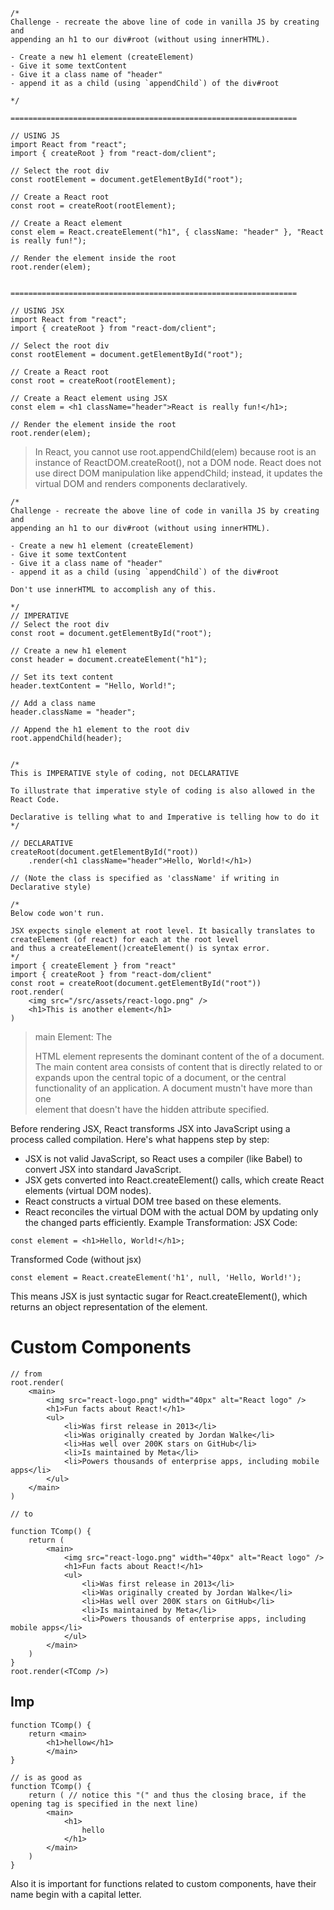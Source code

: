 ```
/* 
Challenge - recreate the above line of code in vanilla JS by creating and
appending an h1 to our div#root (without using innerHTML).

- Create a new h1 element (createElement)
- Give it some textContent
- Give it a class name of "header"
- append it as a child (using `appendChild`) of the div#root
    
*/

================================================================

// USING JS
import React from "react";
import { createRoot } from "react-dom/client";

// Select the root div
const rootElement = document.getElementById("root");

// Create a React root
const root = createRoot(rootElement);

// Create a React element
const elem = React.createElement("h1", { className: "header" }, "React is really fun!");

// Render the element inside the root
root.render(elem);


================================================================

// USING JSX
import React from "react";
import { createRoot } from "react-dom/client";

// Select the root div
const rootElement = document.getElementById("root");

// Create a React root
const root = createRoot(rootElement);

// Create a React element using JSX
const elem = <h1 className="header">React is really fun!</h1>;

// Render the element inside the root
root.render(elem);
```

> In React, you cannot use root.appendChild(elem) because root is an instance of ReactDOM.createRoot(), not a DOM node. React does not use direct DOM manipulation like appendChild; instead, it updates the virtual DOM and renders components declaratively.

```
/* 
Challenge - recreate the above line of code in vanilla JS by creating and
appending an h1 to our div#root (without using innerHTML).

- Create a new h1 element (createElement)
- Give it some textContent
- Give it a class name of "header"
- append it as a child (using `appendChild`) of the div#root

Don't use innerHTML to accomplish any of this.
    
*/
// IMPERATIVE
// Select the root div
const root = document.getElementById("root");

// Create a new h1 element
const header = document.createElement("h1");

// Set its text content
header.textContent = "Hello, World!";

// Add a class name
header.className = "header";

// Append the h1 element to the root div
root.appendChild(header);


/*
This is IMPERATIVE style of coding, not DECLARATIVE

To illustrate that imperative style of coding is also allowed in the React Code.

Declarative is telling what to and Imperative is telling how to do it
*/

// DECLARATIVE
createRoot(document.getElementById("root))
    .render(<h1 className="header">Hello, World!</h1>)
    
// (Note the class is specified as 'className' if writing in Declarative style)
```


```
/*
Below code won't run.

JSX expects single element at root level. It basically translates to createElement (of react) for each at the root level
and thus a createElement()createElement() is syntax error.
*/
import { createElement } from "react"
import { createRoot } from "react-dom/client"
const root = createRoot(document.getElementById("root"))
root.render(
    <img src="/src/assets/react-logo.png" />
    <h1>This is another element</h1>
)
```

> main Element: The <main> HTML element represents the dominant content of the <body> of a document. The main content area consists of content that is directly related to or expands upon the central topic of a document, or the central functionality of an application. A document mustn't have more than one <main> element that doesn't have the hidden attribute specified.


Before rendering JSX, React transforms JSX into JavaScript using a process called compilation. Here's what happens step by step:
* JSX is not valid JavaScript, so React uses a compiler (like Babel) to convert JSX into standard JavaScript.
* JSX gets converted into React.createElement() calls, which create React elements (virtual DOM nodes).
* React constructs a virtual DOM tree based on these elements.
* React reconciles the virtual DOM with the actual DOM by updating only the changed parts efficiently.
Example Transformation:
JSX Code:
```
const element = <h1>Hello, World!</h1>;
```

Transformed Code (without jsx)
```
const element = React.createElement('h1', null, 'Hello, World!');
```
This means JSX is just syntactic sugar for React.createElement(), which returns an object representation of the element.


# Custom Components
```
// from
root.render(
    <main>
        <img src="react-logo.png" width="40px" alt="React logo" />
        <h1>Fun facts about React!</h1>
        <ul>
            <li>Was first release in 2013</li>
            <li>Was originally created by Jordan Walke</li>
            <li>Has well over 200K stars on GitHub</li>
            <li>Is maintained by Meta</li>
            <li>Powers thousands of enterprise apps, including mobile apps</li>
        </ul>
    </main>
)

// to

function TComp() {
    return (
        <main>
            <img src="react-logo.png" width="40px" alt="React logo" />
            <h1>Fun facts about React!</h1>
            <ul>
                <li>Was first release in 2013</li>
                <li>Was originally created by Jordan Walke</li>
                <li>Has well over 200K stars on GitHub</li>
                <li>Is maintained by Meta</li>
                <li>Powers thousands of enterprise apps, including mobile apps</li>
            </ul>
        </main>
    )
}
root.render(<TComp />)
```

## Imp
```
function TComp() {
    return <main>
        <h1>hellow</h1>
        </main>
}

// is as good as
function TComp() {
    return ( // notice this "(" and thus the closing brace, if the opening tag is specified in the next line)
        <main>
            <h1>
                hello
            </h1>
        </main>
    )
}
```
Also it is important for functions related to custom components, have their name begin with a capital letter.